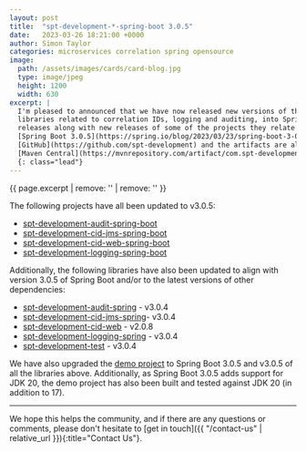 ```yaml
---
layout: post
title:  "spt-development-*-spring-boot 3.0.5"
date:   2023-03-26 18:21:00 +0000
author: Simon Taylor
categories: microservices correlation spring opensource
image:
  path: /assets/images/cards/card-blog.jpg
  type: image/jpeg
  height: 1200
  width: 630
excerpt: |
  I'm pleased to announced that we have now released new versions of the spt-development-*-spring-boot projects for integrating the spt-development
  libraries related to correlation IDs, logging and auditing, into Spring Boot applications. <span class="d-inline d-md-none d-xl-inline">These new 
  releases along with new releases of some of the projects they relate to, have been updated to align with the recently released 
  [Spring Boot 3.0.5](https://spring.io/blog/2023/03/23/spring-boot-3-0-5-available-now). As always, the source is available on 
  [GitHub](https://github.com/spt-development) and the artifacts are also available in
  [Maven Central](https://mvnrepository.com/artifact/com.spt-development) for easy inclusion in your own <em>Java</em> projects.</span>
  {: class="lead"}
---
```

{{ page.excerpt | remove: '<span class="d-inline d-md-none d-xl-inline">' | remove: '</span>' }}

The following projects have all been updated to v3.0.5:

* [spt-development-audit-spring-boot](https://github.com/spt-development/spt-development-audit-spring-boot)
* [spt-development-cid-jms-spring-boot](https://github.com/spt-development/spt-development-cid-jms-spring-boot)
* [spt-development-cid-web-spring-boot](https://github.com/spt-development/spt-development-cid-web-spring-boot)
* [spt-development-logging-spring-boot](https://github.com/spt-development/spt-development-logging-spring-boot)

Additionally, the following libraries have also been updated to align with version 3.0.5 of Spring Boot and/or to the latest versions of other 
dependencies:

* [spt-development-audit-spring](https://github.com/spt-development/spt-development-audit-spring) - v3.0.4
* [spt-development-cid-jms-spring](https://github.com/spt-development/spt-development-cid-jms-spring)- v3.0.4
* [spt-development-cid-web](https://github.com/spt-development/spt-development-cid-web) - v2.0.8
* [spt-development-logging-spring](https://github.com/spt-development/spt-development-logging-spring) - v3.0.4
* [spt-development-test](https://github.com/spt-development/spt-development-test) - v3.0.4

We have also upgraded the [demo project](https://github.com/spt-development/spt-development-demo) to Spring Boot 3.0.5 and v3.0.5 of all the libraries above.
Additionally, as Spring Boot 3.0.5 adds support for JDK 20, the demo project has also been built and tested against JDK 20 (in addition to 17).

---

We hope this helps the community, and if there are any questions or comments, please don't hesitate to [get in touch]({{ "/contact-us" | relative_url }}){:title="Contact Us"}.
